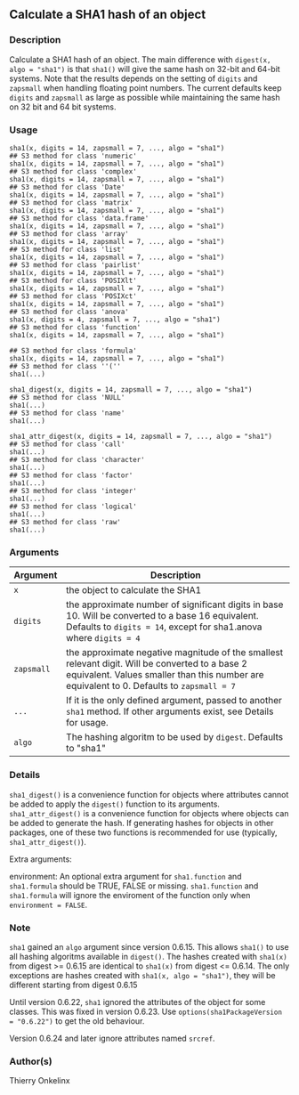 <div class="container">

## Calculate a SHA1 hash of an object

### Description

Calculate a SHA1 hash of an object. The main difference with
`digest(x, algo = "sha1")` is that `sha1()` will give the same hash on
32-bit and 64-bit systems. Note that the results depends on the setting
of `digits` and `zapsmall` when handling floating point numbers. The
current defaults keep `digits` and `zapsmall` as large as possible while
maintaining the same hash on 32 bit and 64 bit systems.

### Usage

    sha1(x, digits = 14, zapsmall = 7, ..., algo = "sha1")
    ## S3 method for class 'numeric'
    sha1(x, digits = 14, zapsmall = 7, ..., algo = "sha1")
    ## S3 method for class 'complex'
    sha1(x, digits = 14, zapsmall = 7, ..., algo = "sha1")
    ## S3 method for class 'Date'
    sha1(x, digits = 14, zapsmall = 7, ..., algo = "sha1")
    ## S3 method for class 'matrix'
    sha1(x, digits = 14, zapsmall = 7, ..., algo = "sha1")
    ## S3 method for class 'data.frame'
    sha1(x, digits = 14, zapsmall = 7, ..., algo = "sha1")
    ## S3 method for class 'array'
    sha1(x, digits = 14, zapsmall = 7, ..., algo = "sha1")
    ## S3 method for class 'list'
    sha1(x, digits = 14, zapsmall = 7, ..., algo = "sha1")
    ## S3 method for class 'pairlist'
    sha1(x, digits = 14, zapsmall = 7, ..., algo = "sha1")
    ## S3 method for class 'POSIXlt'
    sha1(x, digits = 14, zapsmall = 7, ..., algo = "sha1")
    ## S3 method for class 'POSIXct'
    sha1(x, digits = 14, zapsmall = 7, ..., algo = "sha1")
    ## S3 method for class 'anova'
    sha1(x, digits = 4, zapsmall = 7, ..., algo = "sha1")
    ## S3 method for class 'function'
    sha1(x, digits = 14, zapsmall = 7, ..., algo = "sha1")

    ## S3 method for class 'formula'
    sha1(x, digits = 14, zapsmall = 7, ..., algo = "sha1")
    ## S3 method for class ''(''
    sha1(...)

    sha1_digest(x, digits = 14, zapsmall = 7, ..., algo = "sha1")
    ## S3 method for class 'NULL'
    sha1(...)
    ## S3 method for class 'name'
    sha1(...)

    sha1_attr_digest(x, digits = 14, zapsmall = 7, ..., algo = "sha1")
    ## S3 method for class 'call'
    sha1(...)
    ## S3 method for class 'character'
    sha1(...)
    ## S3 method for class 'factor'
    sha1(...)
    ## S3 method for class 'integer'
    sha1(...)
    ## S3 method for class 'logical'
    sha1(...)
    ## S3 method for class 'raw'
    sha1(...)

### Arguments

| Argument   | Description                                                                                                                                                                                  |
|------------|----------------------------------------------------------------------------------------------------------------------------------------------------------------------------------------------|
| `x`        | the object to calculate the SHA1                                                                                                                                                             |
| `digits`   | the approximate number of significant digits in base 10. Will be converted to a base 16 equivalent. Defaults to `digits = 14`, except for sha1.anova where `digits = 4`                      |
| `zapsmall` | the approximate negative magnitude of the smallest relevant digit. Will be converted to a base 2 equivalent. Values smaller than this number are equivalent to 0. Defaults to `zapsmall = 7` |
| `...`      | If it is the only defined argument, passed to another `sha1` method. If other arguments exist, see Details for usage.                                                                        |
| `algo`     | The hashing algoritm to be used by `digest`. Defaults to "sha1"                                                                                                                              |

### Details

`sha1_digest()` is a convenience function for objects where attributes
cannot be added to apply the `digest()` function to its arguments.
`sha1_attr_digest()` is a convenience function for objects where objects
can be added to generate the hash. If generating hashes for objects in
other packages, one of these two functions is recommended for use
(typically, `sha1_attr_digest()`).

Extra arguments:

environment: An optional extra argument for `sha1.function` and
`sha1.formula` should be TRUE, FALSE or missing. `sha1.function` and
`sha1.formula` will ignore the enviroment of the function only when
`environment = FALSE`.

### Note

`sha1` gained an `algo` argument since version 0.6.15. This allows
`sha1()` to use all hashing algoritms available in `digest()`. The
hashes created with `sha1(x)` from digest \>= 0.6.15 are identical to
`sha1(x)` from digest \<= 0.6.14. The only exceptions are hashes created
with `sha1(x, algo = "sha1")`, they will be different starting from
digest 0.6.15

Until version 0.6.22, `sha1` ignored the attributes of the object for
some classes. This was fixed in version 0.6.23. Use
`options(sha1PackageVersion = "0.6.22")` to get the old behaviour.

Version 0.6.24 and later ignore attributes named `srcref`.

### Author(s)

Thierry Onkelinx

</div>
